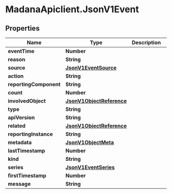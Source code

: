 # MadanaApiclient.JsonV1Event

## Properties

Name | Type | Description | Notes
------------ | ------------- | ------------- | -------------
**eventTime** | **Number** |  | [optional] 
**reason** | **String** |  | [optional] 
**source** | [**JsonV1EventSource**](JsonV1EventSource.md) |  | [optional] 
**action** | **String** |  | [optional] 
**reportingComponent** | **String** |  | [optional] 
**count** | **Number** |  | [optional] 
**involvedObject** | [**JsonV1ObjectReference**](JsonV1ObjectReference.md) |  | [optional] 
**type** | **String** |  | [optional] 
**apiVersion** | **String** |  | [optional] 
**related** | [**JsonV1ObjectReference**](JsonV1ObjectReference.md) |  | [optional] 
**reportingInstance** | **String** |  | [optional] 
**metadata** | [**JsonV1ObjectMeta**](JsonV1ObjectMeta.md) |  | [optional] 
**lastTimestamp** | **Number** |  | [optional] 
**kind** | **String** |  | [optional] 
**series** | [**JsonV1EventSeries**](JsonV1EventSeries.md) |  | [optional] 
**firstTimestamp** | **Number** |  | [optional] 
**message** | **String** |  | [optional] 


